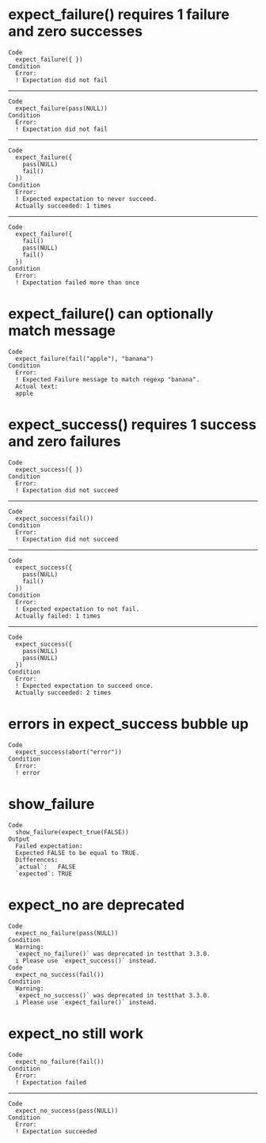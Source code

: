 # expect_failure() requires 1 failure and zero successes

    Code
      expect_failure({ })
    Condition
      Error:
      ! Expectation did not fail

---

    Code
      expect_failure(pass(NULL))
    Condition
      Error:
      ! Expectation did not fail

---

    Code
      expect_failure({
        pass(NULL)
        fail()
      })
    Condition
      Error:
      ! Expected expectation to never succeed.
      Actually succeeded: 1 times

---

    Code
      expect_failure({
        fail()
        pass(NULL)
        fail()
      })
    Condition
      Error:
      ! Expectation failed more than once

# expect_failure() can optionally match message

    Code
      expect_failure(fail("apple"), "banana")
    Condition
      Error:
      ! Expected Failure message to match regexp "banana".
      Actual text:
      apple

# expect_success() requires 1 success and zero failures

    Code
      expect_success({ })
    Condition
      Error:
      ! Expectation did not succeed

---

    Code
      expect_success(fail())
    Condition
      Error:
      ! Expectation did not succeed

---

    Code
      expect_success({
        pass(NULL)
        fail()
      })
    Condition
      Error:
      ! Expected expectation to not fail.
      Actually failed: 1 times

---

    Code
      expect_success({
        pass(NULL)
        pass(NULL)
      })
    Condition
      Error:
      ! Expected expectation to succeed once.
      Actually succeeded: 2 times

# errors in expect_success bubble up

    Code
      expect_success(abort("error"))
    Condition
      Error:
      ! error

# show_failure

    Code
      show_failure(expect_true(FALSE))
    Output
      Failed expectation:
      Expected FALSE to be equal to TRUE.
      Differences:
      `actual`:   FALSE
      `expected`: TRUE 
      

# expect_no are deprecated

    Code
      expect_no_failure(pass(NULL))
    Condition
      Warning:
      `expect_no_failure()` was deprecated in testthat 3.3.0.
      i Please use `expect_success()` instead.
    Code
      expect_no_success(fail())
    Condition
      Warning:
      `expect_no_success()` was deprecated in testthat 3.3.0.
      i Please use `expect_failure()` instead.

# expect_no still work

    Code
      expect_no_failure(fail())
    Condition
      Error:
      ! Expectation failed

---

    Code
      expect_no_success(pass(NULL))
    Condition
      Error:
      ! Expectation succeeded

